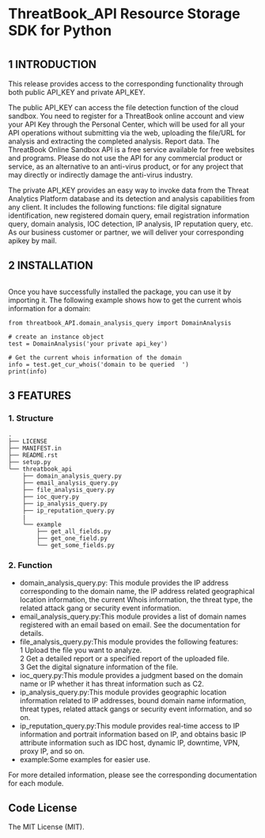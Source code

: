 # ThreatBook_API Resource Storage SDK for Python
#  #

## 1 INTRODUCTION

This release provides access to the corresponding functionality through
 both public API_KEY and private API_KEY. 

 The public API_KEY can access the file detection function of the cloud
 sandbox. You need to register for a ThreatBook online account and view
 your API Key through the Personal Center, which will be used for all your
 API operations without submitting via the web, uploading the file/URL for
 analysis and extracting the completed analysis. Report data. The
 ThreatBook Online Sandbox API is a free service available for free websites
 and programs. Please do not use the API for any commercial product or
 service, as an alternative to an anti-virus product, or for any project that
 may directly or indirectly damage the anti-virus industry.

 The private API_KEY provides an easy way to invoke data from the
Threat Analytics Platform database and its detection and analysis
capabilities from any client. It includes the following functions:
file digital signature identification, new registered domain query,
email registration information query, domain analysis, IOC detection,
IP analysis, IP reputation query, etc. As our business customer or partner,
we will deliver your corresponding apikey by mail. 


## 2 INSTALLATION 

   

``` $ pip install threatbook_API
```    
Once you have successfully installed the package, you can use it by importing it. The following example shows how to get the current whois information for a domain:
   
     
    from threatbook_API.domain_analysis_query import DomainAnalysis

    # create an instance object
    test = DomainAnalysis('your private api_key')

    # Get the current whois information of the domain
    info = test.get_cur_whois('domain to be queried  ')
    print(info)

## 3 FEATURES    
 
### 1. Structure    
	.
	├── LICENSE
	├── MANIFEST.in
	├── README.rst
	├── setup.py
	└── threatbook_api
	    ├── domain_analysis_query.py
	    ├── email_analysis_query.py
	    ├── file_analysis_query.py
	    ├── ioc_query.py
	    ├── ip_analysis_query.py
	    ├── ip_reputation_query.py
		|
		└── example
	        ├── get_all_fields.py
	        ├── get_one_field.py
	        └── get_some_fields.py



### 2. Function   
* domain_analysis_query.py: This module provides the IP address corresponding to the domain name, the IP address related geographical location information, the current Whois information, the threat type, the related attack gang or security event information.
* email_analysis_query.py:This module provides a list of domain names registered with an email based on email. See the documentation for details.
* file_analysis_query.py:This module provides the following features:    
	1 Upload the file you want to analyze.   
	2 Get a detailed report or a specified report of the uploaded file.   
	3 Get the digital signature information of the file.
* ioc_query.py:This module provides a judgment based on the domain name or IP whether it has threat information such as C2.
* ip_analysis_query.py:This module provides geographic location information related to IP addresses, bound domain name information, threat types, related attack gangs or security event information, and so on.
* ip_reputation_query.py:This module provides real-time access to IP information and portrait information based on IP, and obtains basic IP attribute information such as IDC host, dynamic IP, downtime, VPN, proxy IP, and so on.
* example:Some examples for easier use.
    
For more detailed information, please see the corresponding documentation for each module.

    
## Code License
The MIT License (MIT).



